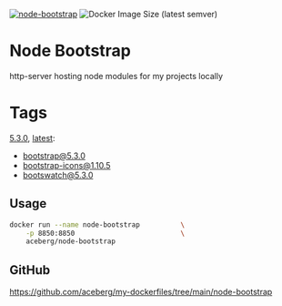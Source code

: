 [![node-bootstrap](https://github.com/aceberg/my-dockerfiles/actions/workflows/node-bootstrap.yml/badge.svg)](https://github.com/aceberg/my-dockerfiles/actions/workflows/node-bootstrap.yml)
![Docker Image Size (latest semver)](https://img.shields.io/docker/image-size/aceberg/node-bootstrap)

# Node Bootstrap

http-server hosting node modules for my projects locally

# Tags
[5.3.0](https://github.com/aceberg/my-dockerfiles/blob/main/node-bootstrap/Dockerfile-5.3.0), [latest](https://github.com/aceberg/my-dockerfiles/blob/main/node-bootstrap/Dockerfile-5.3.0):
- bootstrap@5.3.0
- bootstrap-icons@1.10.5
- bootswatch@5.3.0

## Usage

```sh
docker run --name node-bootstrap          \
    -p 8850:8850                          \
    aceberg/node-bootstrap
```

## GitHub

https://github.com/aceberg/my-dockerfiles/tree/main/node-bootstrap
